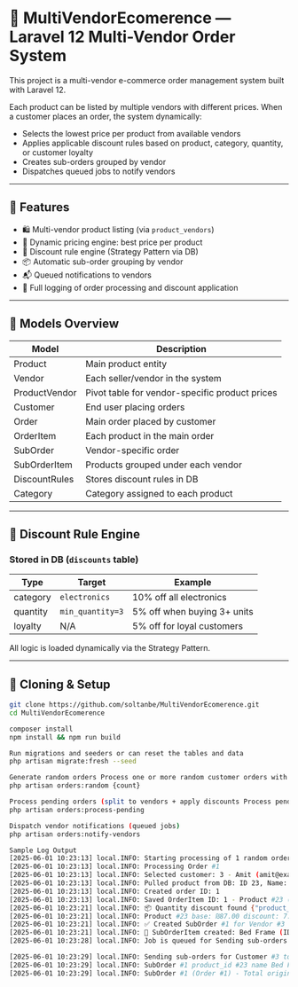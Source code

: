# 🛒 MultiVendorEcomerence — Laravel 12 Multi-Vendor Order System

This project is a multi-vendor e-commerce order management system built with Laravel 12.

Each product can be listed by multiple vendors with different prices. When a customer places an order, the system dynamically:
- Selects the lowest price per product from available vendors
- Applies applicable discount rules based on product, category, quantity, or customer loyalty
- Creates sub-orders grouped by vendor
- Dispatches queued jobs to notify vendors

---

## 🚀 Features

- 🛍️ Multi-vendor product listing (via `product_vendors`)
- 💸 Dynamic pricing engine: best price per product
- 🎯 Discount rule engine (Strategy Pattern via DB)
- 📦 Automatic sub-order grouping by vendor
- 📬 Queued notifications to vendors
- 🧾 Full logging of order processing and discount application

---

## 🧱 Models Overview

| Model             | Description                                     |
|------------------|-------------------------------------------------|
| Product           | Main product entity                            |
| Vendor            | Each seller/vendor in the system               |
| ProductVendor     | Pivot table for vendor-specific product prices |
| Customer          | End user placing orders                        |
| Order             | Main order placed by customer                  |
| OrderItem         | Each product in the main order                 |
| SubOrder          | Vendor-specific order                          |
| SubOrderItem      | Products grouped under each vendor             |
| DiscountRules     | Stores discount rules in DB                    |
| Category          | Category assigned to each product              |

---

## 🧠 Discount Rule Engine

### Stored in DB (`discounts` table)

| Type      | Target          | Example                                       |
|-----------|------------------|-----------------------------------------------|
| category  | `electronics`     | 10% off all electronics                      |
| quantity  | `min_quantity=3`  | 5% off when buying 3+ units                  |
| loyalty   | N/A               | 5% off for loyal customers                   |

All logic is loaded dynamically via the Strategy Pattern.

---

## 📂 Cloning & Setup

```bash
git clone https://github.com/soltanbe/MultiVendorEcomerence.git
cd MultiVendorEcomerence

composer install
npm install && npm run build

Run migrations and seeders or can reset the tables and data
php artisan migrate:fresh --seed

Generate random orders Process one or more random customer orders with random products and lowest vendor prices count parameter mean how math order create
php artisan orders:random {count} 

Process pending orders (split to vendors + apply discounts Process pending orders and create sub-orders grouped by vendor)
php artisan orders:process-pending

Dispatch vendor notifications (queued jobs)
php artisan orders:notify-vendors

Sample Log Output
[2025-06-01 10:23:13] local.INFO: Starting processing of 1 random order(s)
[2025-06-01 10:23:13] local.INFO: Processing Order #1
[2025-06-01 10:23:13] local.INFO: Selected customer: 3 - Amit (amit@example.com)
[2025-06-01 10:23:13] local.INFO: Pulled product from DB: ID 23, Name: Bed Frame
[2025-06-01 10:23:13] local.INFO: Created order ID: 1
[2025-06-01 10:23:13] local.INFO: Saved OrderItem ID: 1 - Product #23 (Qty: 3, Price: ₪87.00) via Vendor #3
[2025-06-01 10:23:21] local.INFO: 📦 Quantity discount found {"product_id":23,"product_name":"Bed Frame","category":"furniture","discount_percent":"7.50","rule_id":3}
[2025-06-01 10:23:21] local.INFO: Product #23 base: ₪87.00 discount: 7.5% → final: ₪80.48
[2025-06-01 10:23:21] local.INFO: ✅ Created SubOrder #1 for Vendor #3 (Order #1)
[2025-06-01 10:23:21] local.INFO: 🧾 SubOrderItem created: Bed Frame (ID #23) | Qty: 3 | Original: ₪87.00 | Discounted: ₪80.48 | Discount: ₪6.52
[2025-06-01 10:23:28] local.INFO: Job is queued for Sending sub-orders to Vendor #3 for Customer #3 SubOrder #1

[2025-06-01 10:23:29] local.INFO: Sending sub-orders for Customer #3 to Vendor #3 name: Vendor C phone: 050-3333333 email: vendorc@example.com
[2025-06-01 10:23:29] local.INFO: SubOrder #1 product_id #23 name Bed Frame quantity 3 unit price original 87.00 unit price 80.48
[2025-06-01 10:23:29] local.INFO: SubOrder #1 (Order #1) - Total original: ₪261.00  Total: ₪241.44
